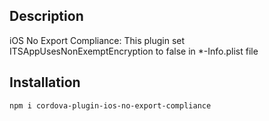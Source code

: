 ## Description 

iOS No Export Compliance: This plugin set ITSAppUsesNonExemptEncryption to false in *-Info.plist file

## Installation

`npm i cordova-plugin-ios-no-export-compliance`


